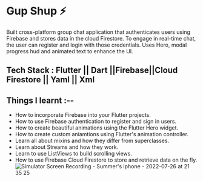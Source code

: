 
# Gup Shup ⚡️

Built cross-platform group chat application that authenticates users using Firebase and stores data in the cloud Firestore. To engage in real-time chat, the user can register and login with those credentials. Uses Hero, modal progress hud and animated text to enhance the UI.

## Tech Stack : Flutter || Dart ||Firebase||Cloud Firestore || Yaml || Xml


## Things I learnt :--

- How to incorporate Firebase into your Flutter projects.
- How to use Firebase authentication to register and sign in users.
- How to create beautiful animations using the Flutter Hero widget.
- How to create custom aniamtions using Flutter's animation controller. 
- Learn all about mixins and how they differ from superclasses.
- Learn about Streams and how they work.
- Learn to use ListViews to build scrolling views.
- How to use Firebase Cloud Firestore to store and retrieve data on the fly.
![Simulator Screen Recording - Summer's iphone - 2022-07-26 at 21 35 25](https://user-images.githubusercontent.com/70427674/181056922-083e1560-83c7-4ebc-9c69-0d468d05a1b3.gif)
